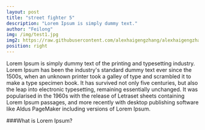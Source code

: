 ```yaml
---
layout: post
title: "street fighter 5"
description: "Lorem Ipsum is simply dummy text."
author: "Feilong"
img: /img/test1.jpg
img2: https://raw.githubusercontent.com/alexhaigengzhang/alexhaigengzhang.github.io/master/img/test3.jpg
position: right
---
```

Lorem Ipsum is simply dummy text of the printing and typesetting industry. Lorem Ipsum has been the industry's standard dummy text ever since the 1500s, when an unknown printer took a galley of type and scrambled it to make a type specimen book. It has survived not only five centuries, but also the leap into electronic typesetting, remaining essentially unchanged. It was popularised in the 1960s with the release of Letraset sheets containing Lorem Ipsum passages, and more recently with desktop publishing software like Aldus PageMaker including versions of Lorem Ipsum.

###What is Lorem Ipsum?
